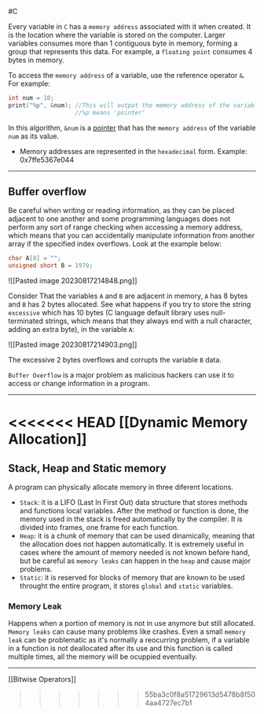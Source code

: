 #C

Every variable in `C` has a `memory address` associated with it when created. It is the location where the variable is stored on the computer. Larger variables consumes more than 1 contiguous byte in memory, forming a group that represents this data. For example, a `floating point` consumes 4 bytes in memory.

To access the `memory address` of a variable, use the reference operator `&`. For example:

```C
int num = 10;
print("%p", &num); //This will output the memory address of the variable 'num'
				   //%p means 'pointer'
```

In this algorithm, `&num` is a [pointer](Pointer.md) that has the `memory address` of the variable `num` as its value.

- Memory addresses are represented in the `hexadecimal` form. Example: 0x7ffe5367e044

---------------------

## Buffer overflow

Be careful when writing or reading information, as they can be placed adjacent to one another and some programming languages does not perform any sort of range checking when accessing a memory address, which means that you can accidentally manipulate information from another array if the specified index overflows. Look at the example below:

```C
char A[8] = "";
unsigned short B = 1979;
```

![[Pasted image 20230817214848.png]]

Consider That the variables `A` and `B` are adjacent in memory, `A` has 8 bytes and `B` has 2 bytes allocated. See what happens if you try to store the string `excessive` which has 10 bytes (C language default library uses null-terminated strings, which means that they always end with a null character, adding an extra byte), in the variable `A`:

![[Pasted image 20230817214903.png]]

The excessive 2 bytes overflows and corrupts the variable `B` data.

`Buffer Overflow` is a major problem as malicious hackers can use it to access or change information in a program.

-----------------

<<<<<<< HEAD
[[Dynamic Memory Allocation]]
=======
## Stack, Heap and Static memory

A program can physically allocate memory in three diferent locations.

- `Stack`: it is a LIFO (Last In First Out) data structure that stores methods and functions local variables. After the method or function is done, the memory used in the stack is freed automatically by the compiler. It is divided into frames, one frame for each function.
- `Heap`: it is a chunk of memory that can be used dinamically, meaning that the allocation does not happen automatically. It is extremely useful in cases where the amount of memory needed is not known before hand, but be careful as `memory leaks` can happen in the `heap` and cause major problems.
- `Static`: it is reserved for blocks of memory that are known to be used throught the entire program, it stores `global` and `static` variables.

### Memory Leak

Happens when a portion of memory is not in use anymore but still allocated. `Memory leaks` can cause many problems like crashes. Even a small `memory leak` can be problematic as it's normally a reocurring problem, if a variable in a function is not deallocated after its use and this function is called multiple times, all the memory will be ocuppied eventually.

----------------------------

[[Bitwise Operators]]
>>>>>>> 55ba3c0f8a51729613d5478b8f504aa4727ec7b1
